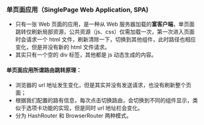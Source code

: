 ### 单页面应用（SinglePage Web Application, SPA)

- 只有一张 Web 页面的应用，是一种从 Web 服务器加载的**富客户端**，单页面跳转仅刷新局部资源，公共资源（js、css）仅需加载一次，第一次进入页面时会请求一个 html 文件，刷新清除一下，切换到其他组件，此时路径也相应变化，但是并没有新的 html 文件请求。
- 其实只有一个空的 div 标签，其他都是 js 动态生成的内容。

#### 单页面应用所谓路由跳转原理：

- 浏览器的 url 地址发生变化，但是其实并没有发送请求，也没有刷新整个页面；
- 根据我们配置的路有信息，每次点击切换路由，会切换到不同的组件显示，类似于选项卡功能的实现，但是同时 url 地址栏会变化。
- 分为 HashRouter 和 BrowserRouter 两种模式。

#### 